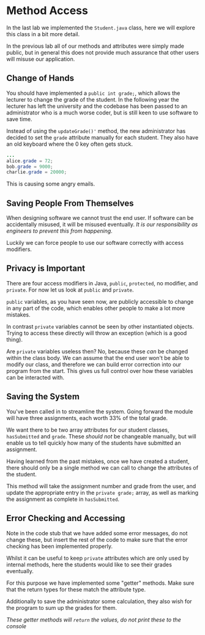 # Method Access
In the last lab we implemented the `Student.java` class, here we will explore this class in a bit more detail.

In the previous lab all of our methods and attributes were simply made public, but in general this does not provide much assurance that other users will misuse our application.

## Change of Hands
You should have implemented a `public int grade;`, which allows the lecturer to change the grade of the student. In the following year the lecturer has left the university and the codebase has been passed to an administrator who is a much worse coder, but is still keen to use software to save time. 

Instead of using the `updateGrade()'` method, the new administrator has decided to set the `grade` attribute manually for each student. They also have an old keyboard where the $`0`$ key often gets stuck.

```java
...
alice.grade = 72;
bob.grade = 9000;
charlie.grade = 20000;
```

This is causing some angry emails.

## Saving People From Themselves

When designing software we cannot trust the end user. If software can be accidentally misused, it will be misused eventually. *It is our responsibility as engineers to prevent this from happening*. 

Luckily we can force people to use our software correctly with access modifiers.

## Privacy is Important

There are four access modifiers in Java, `public`, `protected`, no modifier, and `private`. For now let us look at `public` and `private`.

`public` variables, as you have seen now, are publicly accessible to change in any part of the code, which enables other people to make a lot more mistakes.

In contrast `private` variables cannot be seen by other instantiated objects. Trying to access these directly will throw an exception (which is a good thing). 

Are `private` variables useless then? No, because these *can* be changed within the class body. We can assume that the end user won't be able to modify our class, and therefore we can build error correction into our program from the start. This gives us full control over how these variables can be interacted with.

## Saving the System

You've been called in to streamline the system. Going forward the module will have three assignments, each worth 33% of the total grade. 

We want there to be two array attributes for our student classes, `hasSubmitted` and `grade`. These *should not* be changeable manually, but will enable us to tell quickly how many of the students have submitted an assignment. 

Having learned from the past mistakes, once we have created a student, there should only be a single method we can call to change the attributes of the student.

This method will take the assignment number and grade from the user, and update the appropriate entry in the `private grade;` array, as well as marking the assignment as complete in `hasSubmitted`.

## Error Checking and Accessing

Note in the code stub that we have added some error messages, do not change these, but insert the rest of the code to make sure that the error checking has been implemented properly.

Whilst it can be useful to keep `private` attributes which are only used by internal methods, here the students would like to see their grades eventually.

For this purpose we have implemented some "getter" methods. Make sure that the return types for these match the attribute type.

Additionally to save the administrator some calculation, they also wish for the program to sum up the grades for them. 

*These getter methods will `return` the values, do not print these to the console*
